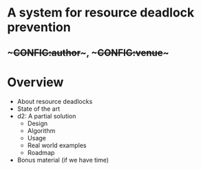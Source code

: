 <!SLIDE>
# A system for resource deadlock prevention
## ~~~CONFIG:author~~~, ~~~CONFIG:venue~~~


<!SLIDE>
# Overview

* About resource deadlocks
* State of the art
* d2: A partial solution
    * Design
    * Algorithm
    * Usage
    * Real world examples
    * Roadmap
* Bonus material (if we have time)
